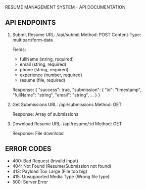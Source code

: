 RESUME MANAGEMENT SYSTEM - API DOCUMENTATION

API ENDPOINTS
------------
1. Submit Resume
   URL: /api/submit
   Method: POST
   Content-Type: multipart/form-data
   
   Fields:
   - fullName (string, required)
   - email (string, required)
   - phone (string, required)
   - experience (number, required)
   - resume (file, required)
   
   Response:
   {
     "success": true,
     "submission": {
       "id": "timestamp",
       "fullName": "string",
       "email": "string",
       ...
     }
   }

2. Get Submissions
   URL: /api/submissions
   Method: GET
   
   Response: Array of submissions

3. Download Resume
   URL: /api/resume/:id
   Method: GET
   
   Response: File download

ERROR CODES
----------
- 400: Bad Request (Invalid input)
- 404: Not Found (Resume/Submission not found)
- 413: Payload Too Large (File too big)
- 415: Unsupported Media Type (Wrong file type)
- 500: Server Error